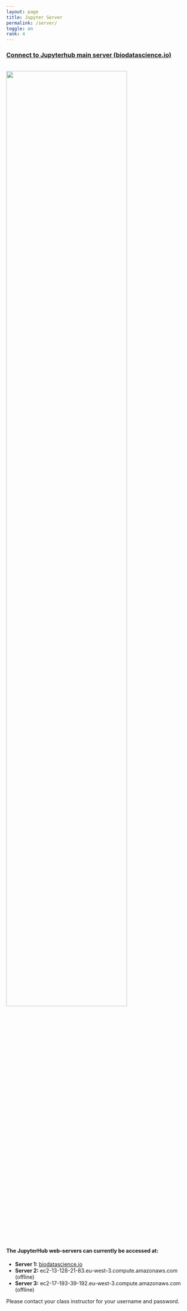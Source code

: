 ```yaml
---
layout: page
title: Jupyter Server
permalink: /server/
toggle: on
rank: 4
---
```


<h3> <a href="https://www.biodatascience.io">Connect to Jupyterhub main server (biodatascience.io)</a> </h3>
<br>
<div>
    <img class="float-right" width="80%" src="{{ 'server/JL.png' | prepend: site.images_dir | prepend: site.baseurl }}" />
</div>


#### The JupyterHub web-servers can currently be accessed at:
  - **Server 1:** <a href="https://www.biodatascience.io"> biodatascience.io</a>
  - **Server 2:** ec2-13-128-21-83.eu-west-3.compute.amazonaws.com (offline)
  - **Server 3:** ec2-17-193-39-192.eu-west-3.compute.amazonaws.com (offline)

Please contact your class instructor for your username and password. 
